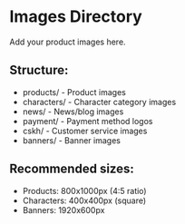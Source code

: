 # Images Directory

Add your product images here.

## Structure:
- products/    - Product images
- characters/  - Character category images
- news/        - News/blog images
- payment/     - Payment method logos
- cskh/        - Customer service images
- banners/     - Banner images

## Recommended sizes:
- Products: 800x1000px (4:5 ratio)
- Characters: 400x400px (square)
- Banners: 1920x600px
